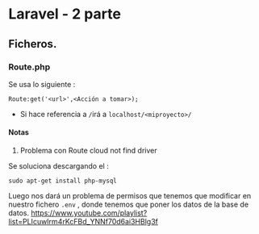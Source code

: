 # Laravel - 2 parte
## Ficheros.

### Route.php

Se usa lo siguiente :

`Route:get('<url>',<Acción a tomar>);`

 * Si hace referencia a `/`irá a `localhost/<miproyecto>/`

#### Notas

  1. Problema con Route cloud not find driver
  
Se soluciona descargando el : 

`sudo apt-get install php-mysql`

Luego nos dará un problema de permisos que tenemos que modificar en nuestro fichero `.env` , donde tenemos que poner los datos de la base de datos.
https://www.youtube.com/playlist?list=PLIcuwIrm4rKcFBd_YNNf70d6ai3HBlg3f
